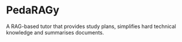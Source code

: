 # PedaRAGy
A RAG-based tutor that provides study plans, simplifies hard technical knowledge and summarises documents. 
